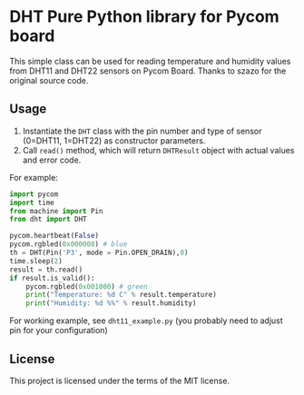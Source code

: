 # DHT Pure Python library for Pycom board 

This simple class can be used for reading temperature and humidity values from DHT11 and DHT22 sensors on Pycom Board. Thanks to szazo for the original source code.

## Usage

1. Instantiate the `DHT` class with the pin number and type of sensor (0=DHT11, 1=DHT22) as constructor parameters.
2. Call `read()` method, which will return `DHTResult` object with actual values and error code. 

For example:

```python
import pycom
import time
from machine import Pin
from dht import DHT

pycom.heartbeat(False)
pycom.rgbled(0x000008) # blue
th = DHT(Pin('P3', mode = Pin.OPEN_DRAIN),0)
time.sleep(2)
result = th.read()
if result.is_valid():
    pycom.rgbled(0x001000) # green
    print("Temperature: %d C" % result.temperature)
    print("Humidity: %d %%" % result.humidity)
```

For working example, see `dht11_example.py` (you probably need to adjust pin for your configuration)


## License

This project is licensed under the terms of the MIT license.
